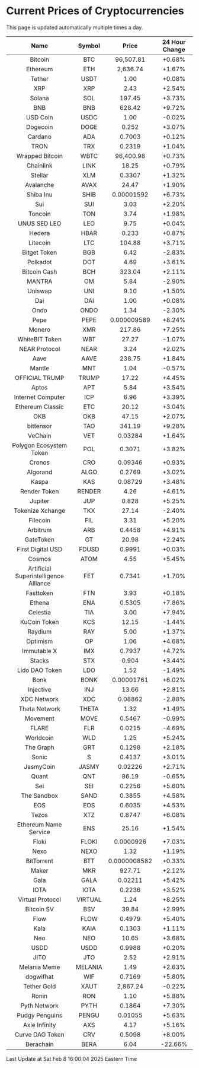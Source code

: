 # Current Prices of Cryptocurrencies
This page is updated automatically multiple times a day.

| Name | Symbol | Price | 24 Hour Change |
| :---: |:---:| :---: | :---: |
| Bitcoin | BTC | 96,507.81 | +0.68% |
| Ethereum | ETH | 2,636.74 | +1.67% |
| Tether | USDT | 1.00 | +0.08% |
| XRP | XRP | 2.43 | +2.54% |
| Solana | SOL | 197.45 | +3.73% |
| BNB | BNB | 628.42 | +9.72% |
| USD Coin | USDC | 1.00 | -0.02% |
| Dogecoin | DOGE | 0.252 | +3.07% |
| Cardano | ADA | 0.7003 | +0.12% |
| TRON | TRX | 0.2319 | +1.04% |
| Wrapped Bitcoin | WBTC | 96,400.98 | +0.73% |
| Chainlink | LINK | 18.25 | +0.79% |
| Stellar | XLM | 0.3307 | +1.32% |
| Avalanche | AVAX | 24.47 | +1.90% |
| Shiba Inu | SHIB | 0.00001592 | +6.73% |
| Sui | SUI | 3.03 | +2.20% |
| Toncoin | TON | 3.74 | +1.98% |
| UNUS SED LEO | LEO | 9.75 | +0.04% |
| Hedera | HBAR | 0.233 | +0.87% |
| Litecoin | LTC | 104.88 | +3.71% |
| Bitget Token | BGB | 6.42 | -2.83% |
| Polkadot | DOT | 4.69 | +3.61% |
| Bitcoin Cash | BCH | 323.04 | +2.11% |
| MANTRA | OM | 5.84 | -2.90% |
| Uniswap | UNI | 9.10 | +1.50% |
| Dai | DAI | 1.00 | +0.08% |
| Ondo | ONDO | 1.34 | -2.30% |
| Pepe | PEPE | 0.000009589 | +8.24% |
| Monero | XMR | 217.86 | +7.25% |
| WhiteBIT Token | WBT | 27.27 | -1.07% |
| NEAR Protocol | NEAR | 3.24 | +2.02% |
| Aave | AAVE | 238.75 | +1.84% |
| Mantle | MNT | 1.04 | -0.57% |
| OFFICIAL TRUMP | TRUMP | 17.22 | +4.45% |
| Aptos | APT | 5.84 | +3.54% |
| Internet Computer | ICP | 6.96 | +3.39% |
| Ethereum Classic | ETC | 20.12 | +3.04% |
| OKB | OKB | 47.15 | +2.07% |
| bittensor | TAO | 341.19 | +9.28% |
| VeChain | VET | 0.03284 | +1.64% |
| Polygon Ecosystem Token | POL | 0.3071 | +3.82% |
| Cronos | CRO | 0.09346 | +0.93% |
| Algorand | ALGO | 0.2769 | +3.02% |
| Kaspa | KAS | 0.08729 | +3.48% |
| Render Token | RENDER | 4.26 | +4.61% |
| Jupiter | JUP | 0.828 | +5.25% |
| Tokenize Xchange | TKX | 27.14 | -2.40% |
| Filecoin | FIL | 3.31 | +5.20% |
| Arbitrum | ARB | 0.4458 | +4.91% |
| GateToken | GT | 20.98 | +2.24% |
| First Digital USD | FDUSD | 0.9991 | +0.03% |
| Cosmos | ATOM | 4.55 | +5.45% |
| Artificial Superintelligence Alliance | FET | 0.7341 | +1.70% |
| Fasttoken | FTN | 3.93 | +0.18% |
| Ethena | ENA | 0.5305 | +7.86% |
| Celestia | TIA | 3.00 | +7.94% |
| KuCoin Token | KCS | 12.15 | -1.44% |
| Raydium | RAY | 5.00 | +1.37% |
| Optimism | OP | 1.06 | +4.68% |
| Immutable X | IMX | 0.7937 | +4.72% |
| Stacks | STX | 0.904 | +3.44% |
| Lido DAO Token | LDO | 1.52 | -1.49% |
| Bonk | BONK | 0.00001761 | +6.02% |
| Injective | INJ | 13.66 | +2.81% |
| XDC Network | XDC | 0.08862 | -2.88% |
| Theta Network | THETA | 1.32 | +1.49% |
| Movement | MOVE | 0.5467 | -0.99% |
| FLARE | FLR | 0.0215 | -4.69% |
| Worldcoin | WLD | 1.25 | +5.24% |
| The Graph | GRT | 0.1298 | +2.18% |
| Sonic | S | 0.4137 | +3.01% |
| JasmyCoin | JASMY | 0.02226 | +2.71% |
| Quant | QNT | 86.19 | -0.65% |
| Sei | SEI | 0.2256 | +5.60% |
| The Sandbox | SAND | 0.3855 | +4.58% |
| EOS | EOS | 0.6035 | +4.53% |
| Tezos | XTZ | 0.8747 | +6.08% |
| Ethereum Name Service | ENS | 25.16 | +1.54% |
| Floki | FLOKI | 0.0000926 | +7.03% |
| Nexo | NEXO | 1.32 | +1.19% |
| BitTorrent | BTT | 0.0000008582 | +0.33% |
| Maker | MKR | 927.71 | +2.12% |
| Gala | GALA | 0.02211 | +5.42% |
| IOTA | IOTA | 0.2236 | +3.52% |
| Virtual Protocol | VIRTUAL | 1.24 | +8.25% |
| Bitcoin SV | BSV | 39.84 | +2.99% |
| Flow | FLOW | 0.4979 | +5.40% |
| Kaia | KAIA | 0.1303 | +1.11% |
| Neo | NEO | 10.65 | +3.68% |
| USDD | USDD | 0.9988 | +0.20% |
| JITO | JTO | 2.52 | +2.91% |
| Melania Meme | MELANIA | 1.49 | +2.63% |
| dogwifhat | WIF | 0.7169 | +5.80% |
| Tether Gold | XAUT | 2,867.24 | -0.22% |
| Ronin | RON | 1.10 | +5.88% |
| Pyth Network | PYTH | 0.1864 | +7.30% |
| Pudgy Penguins | PENGU | 0.01055 | +5.63% |
| Axie Infinity | AXS | 4.17 | +5.16% |
| Curve DAO Token | CRV | 0.5098 | +8.00% |
| Berachain | BERA | 6.04 | -22.66% |

Last Update at Sat Feb  8 16:00:04 2025 Eastern Time